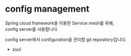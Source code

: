 # config management

Spring cloud framework을 이용한 Service mesh를 위해,  
config server를 사용합니다.   

config server에서 configuration을 관리할 git repository입니다.  

- zuul 
